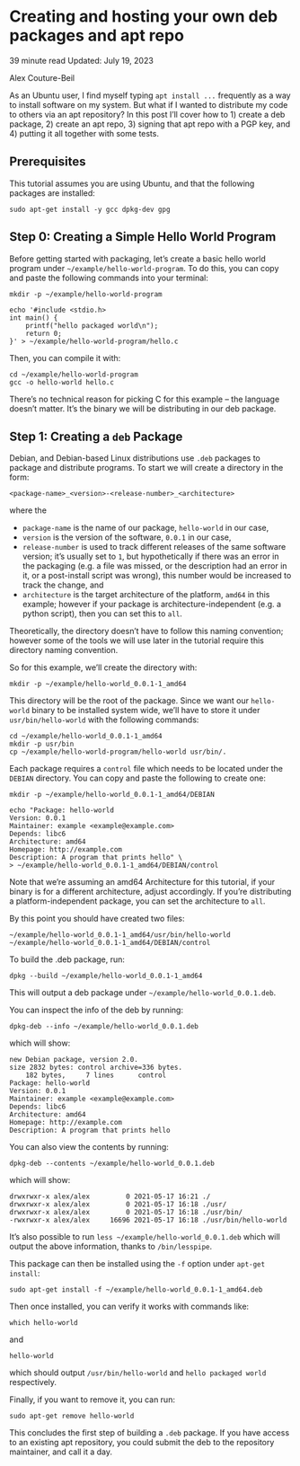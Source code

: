 # Creating and hosting your own deb packages and apt repo

39 minute read Updated:  July 19, 2023

Alex Couture-Beil

As an Ubuntu user, I find myself typing  `apt install ...`  frequently as a way to install software on my system. But what if I wanted to distribute my code to others via an apt repository? In this post I’ll cover how to 1) create a deb package, 2) create an apt repo, 3) signing that apt repo with a PGP key, and 4) putting it all together with some tests.

## Prerequisites

This tutorial assumes you are using Ubuntu, and that the following packages are installed:

```
sudo apt-get install -y gcc dpkg-dev gpg
```

## Step 0: Creating a Simple Hello World Program

Before getting started with packaging, let’s create a basic hello world program under  `~/example/hello-world-program`. To do this, you can copy and paste the following commands into your terminal:

```
mkdir -p ~/example/hello-world-program

echo '#include <stdio.h>
int main() {
    printf("hello packaged world\n");
    return 0;
}' > ~/example/hello-world-program/hello.c
```

Then, you can compile it with:

```
cd ~/example/hello-world-program
gcc -o hello-world hello.c
```

There’s no technical reason for picking C for this example – the language doesn’t matter. It’s the binary we will be distributing in our deb package.

## Step 1: Creating a  `deb`  Package

Debian, and Debian-based Linux distributions use  `.deb`  packages to package and distribute programs. To start we will create a directory in the form:

```
<package-name>_<version>-<release-number>_<architecture>
```

where the

-   `package-name`  is the name of our package,  `hello-world`  in our case,
-   `version`  is the version of the software,  `0.0.1`  in our case,
-   `release-number`  is used to track different releases of the same software version; it’s usually set to  `1`, but hypothetically if there was an error in the packaging (e.g. a file was missed, or the description had an error in it, or a post-install script was wrong), this number would be increased to track the change, and
-   `architecture`  is the target architecture of the platform,  `amd64`  in this example; however if your package is architecture-independent (e.g. a python script), then you can set this to  `all`.

Theoretically, the directory doesn’t have to follow this naming convention; however some of the tools we will use later in the tutorial require this directory naming convention.

So for this example, we’ll create the directory with:

```
mkdir -p ~/example/hello-world_0.0.1-1_amd64
```

This directory will be the root of the package. Since we want our  `hello-world`  binary to be installed system wide, we’ll have to store it under  `usr/bin/hello-world`  with the following commands:

```
cd ~/example/hello-world_0.0.1-1_amd64
mkdir -p usr/bin
cp ~/example/hello-world-program/hello-world usr/bin/.
```

Each package requires a  `control`  file which needs to be located under the  `DEBIAN`  directory. You can copy and paste the following to create one:

```
mkdir -p ~/example/hello-world_0.0.1-1_amd64/DEBIAN

echo "Package: hello-world
Version: 0.0.1
Maintainer: example <example@example.com>
Depends: libc6
Architecture: amd64
Homepage: http://example.com
Description: A program that prints hello" \
> ~/example/hello-world_0.0.1-1_amd64/DEBIAN/control
```

Note that we’re assuming an amd64 Architecture for this tutorial, if your binary is for a different architecture, adjust accordingly. If you’re distributing a platform-independent package, you can set the architecture to  `all`.

By this point you should have created two files:

```
~/example/hello-world_0.0.1-1_amd64/usr/bin/hello-world
~/example/hello-world_0.0.1-1_amd64/DEBIAN/control
```

To build the .deb package, run:

```
dpkg --build ~/example/hello-world_0.0.1-1_amd64
```

This will output a deb package under  `~/example/hello-world_0.0.1.deb`.

You can inspect the info of the deb by running:

```
dpkg-deb --info ~/example/hello-world_0.0.1.deb
```

which will show:

```
new Debian package, version 2.0.
size 2832 bytes: control archive=336 bytes.
    182 bytes,     7 lines      control
Package: hello-world
Version: 0.0.1
Maintainer: example <example@example.com>
Depends: libc6
Architecture: amd64
Homepage: http://example.com
Description: A program that prints hello
```

You can also view the contents by running:

```
dpkg-deb --contents ~/example/hello-world_0.0.1.deb
```

which will show:

```
drwxrwxr-x alex/alex         0 2021-05-17 16:21 ./
drwxrwxr-x alex/alex         0 2021-05-17 16:18 ./usr/
drwxrwxr-x alex/alex         0 2021-05-17 16:18 ./usr/bin/
-rwxrwxr-x alex/alex     16696 2021-05-17 16:18 ./usr/bin/hello-world
```

It’s also possible to run  `less ~/example/hello-world_0.0.1.deb`  which will output the above information, thanks to  `/bin/lesspipe`.

This package can then be installed using the  `-f`  option under  `apt-get install`:

```
sudo apt-get install -f ~/example/hello-world_0.0.1-1_amd64.deb
```

Then once installed, you can verify it works with commands like:

```
which hello-world
```

and

```
hello-world
```

which should output  `/usr/bin/hello-world`  and  `hello packaged world`  respectively.

Finally, if you want to remove it, you can run:

```
sudo apt-get remove hello-world
```

This concludes the first step of building a  `.deb`  package. If you have access to an existing apt repository, you could submit the deb to the repository maintainer, and call it a day.

